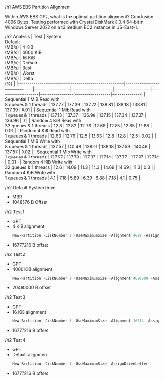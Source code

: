 /h1 AWS EBS Partition Alignment

Within AWS EBS GP2, what is the optimal partition alignment?
Conclusion 4096 Bytes.
Testing performed with Crystal DiskMark 8.0.4 64-bit in Windows Server 2022 on a t3.medium EC2 instance in US-East-1.

/h2 Analysis
| Test                                                 | System <br>Default <br>(MB/s) | 4 KiB <br>(MB/s) | 4000 KiB <br>(MB/s) | 16 KiB <br>(MB/s) | Default <br>(MB/s) | Best <br>(MB/s) | Worst <br>(MB/s) | Delta <br>(%) |
|------------------------------------------------------|-------------------------------|------------------|---------------------|-------------------|--------------------|-----------------|------------------|---------------|
| Sequential 1 MiB Read with <br>8 queues & 1 threads  | 137.77                        | 137.39           | 137.72              | 138.81            | 138.18             | 138.81          | 137.39           | 0.01          |
| Sequential 1 Mib Read with <br>1 queues & 1 threads  | 137.13                        | 137.37           | 136.96              | 137.15            | 137.34             | 137.37          | 136.96           | 0             |
| Random 4 KiB Read with <br>32 queues & 1 threads     | 12.8                          | 12.82            | 12.76               | 12.68             | 12.85              | 12.85           | 12.68            | 0.01          |
| Random 4 KiB Read with <br>1 queues & 1 threads      | 12.63                         | 12.76            | 12.5                | 12.63             | 12.8               | 12.8            | 12.5             | 0.02          |
| Sequential 1 MiB Write with <br>8 queues & 1 threads | 137.57                        | 140.48           | 138.01              | 138.18            | 137.59             | 140.48          | 137.57           | 0.02          |
| Sequential 1 Mib Write with <br>1 queues & 1 threads | 137.97                        | 137.78           | 137.37              | 137.14            | 137.77             | 137.97          | 137.14           | 0.01          |
| Random 4 KiB Write with <br>32 queues & 1 threads    | 12.6                          | 14.09            | 11.3                | 14.3              | 14.69              | 14.69           | 11.3             | 0.3           |
| Random 4 KiB Write with <br>1 queues & 1 threads     | 4.1                           | 7.18             | 5.89                | 6.39              | 6.88               | 7.18            | 4.1              | 0.75          |

/h2 Default System Drive
- MBR
- 1048576 B Offset

/h2 Test 1
- GPT
- 4 KiB alignment
    ```powershell
    New-Partition -DiskNumber 1 -UseMaximumSize -Alignment 4096 -AssignDriveLetter
    ```
- 16777216 B offset

/h2 Test 2
- GPT
- 4000 KiB alignment
    ```powershell
    New-Partition -DiskNumber 1 -UseMaximumSize -Alignment 4096000 -AssignDriveLetter
    ```
- 20480000 B offset

/h2 Test 3
- GPT
- 16 KiB alignment
    ```powershell
    New-Partition -DiskNumber 3 -UseMaximumSize -Alignment 16384 -AssignDriveLetter
    ```
- 16777216 B offset

/h2 Test 4
- GPT
- Default alignment
    ```powershell
    New-Partition -DiskNumber 1 -UseMaximumSize -AssignDriveLetter
    ```
- 16777216 B offset
